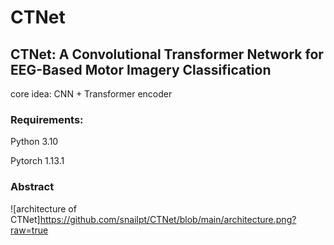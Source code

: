 # CTNet
## CTNet: A Convolutional Transformer Network for EEG-Based Motor Imagery Classification
core idea: CNN + Transformer encoder

### Requirements:
Python 3.10

Pytorch 1.13.1

### Abstract
![architecture of CTNet]https://github.com/snailpt/CTNet/blob/main/architecture.png?raw=true
